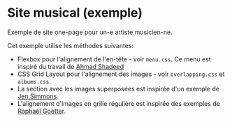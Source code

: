 # Site musical (exemple)

Exemple de site one-page pour un-e artiste musicien-ne.

Cet exemple utilise les méthodes suivantes:

- Flexbox pour l'alignement de l'en-tête - voir `menu.css`. Ce menu est inspiré du travail de [Ahmad Shadeed][1]
- CSS Grid Layout pour l'alignement des images - voir `overlapping.css` et `albums.css`.
- La section avec les images superposées est inspirée d'un exemple de [Jen Simmons][2].
- L'alignement d'images en grille régulière est inspirée des exemples de [Raphaël Goetter][3].

[1]: https://ishadeed.com/article/website-headers-flexbox/
[2]: https://labs.jensimmons.com/2017/01-003E.html
[3]: https://codepen.io/raphaelgoetter/pen/pgRQwv
